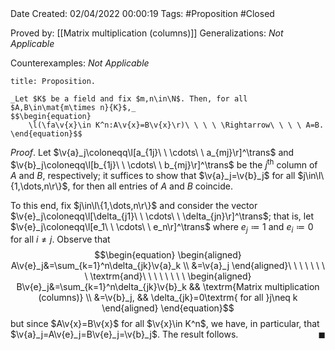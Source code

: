 <br />
<br />

Date Created: 02/04/2022 00:00:19
Tags: #Proposition #Closed

Proved by: [[Matrix multiplication (columns)]]
Generalizations: _Not Applicable_

Counterexamples: _Not Applicable_

``` ad-Proposition
title: Proposition.

_Let $K$ be a field and fix $m,n\in\N$. Then, for all $A,B\in\mat{m\times n}{K}$,_
$$\begin{equation}
    \l(\fa\v{x}\in K^n:A\v{x}=B\v{x}\r)\ \ \ \ \Rightarrow\ \ \ \ A=B.
\end{equation}$$

```

_Proof_. Let $\v{a}_j\coloneqq\l[a_{1j}\ \ \cdots\ \ a_{mj}\r]^\trans$ and $\v{b}_j\coloneqq\l[b_{1j}\ \ \cdots\ \ b_{mj}\r]^\trans$ be the $j^\textrm{th}$ column of $A$ and $B$, respectively; it suffices to show that $\v{a}_j=\v{b}_j$ for all $j\in\l\{1,\dots,n\r\}$, for then all entries of $A$ and $B$ coincide.

To this end, fix $j\in\l\{1,\dots,n\r\}$ and consider the vector $\v{e}_j\coloneqq\l[\delta_{j1}\ \ \cdots\ \ \delta_{jn}\r]^\trans$; that is, let $\v{e}_j\coloneqq\l[e_1\ \ \cdots\ \ e_n\r]^\trans$ where $e_j\coloneqq1$ and $e_i\coloneqq0$ for all $i\neq j$. Observe that
$$\begin{equation}
    \begin{aligned}
        A\v{e}_j&=\sum_{k=1}^n\delta_{jk}\v{a}_k \\
        &=\v{a}_j
    \end{aligned}\ \ \ \ \ \ \ \ \textrm{and}\ \ \ \ \ \ \ \ 
    \begin{aligned}
        B\v{e}_j&=\sum_{k=1}^n\delta_{jk}\v{b}_k && \textrm{Matrix multiplication (columns)} \\
        &=\v{b}_j, && \delta_{jk}=0\textrm{ for all }j\neq k
    \end{aligned}
\end{equation}$$
but since $A\v{x}=B\v{x}$ for all $\v{x}\in K^n$, we have, in particular, that $\v{a}_j=A\v{e}_j=B\v{e}_j=\v{b}_j$. The result follows.<span style="float:right;">$\blacksquare$</span>
